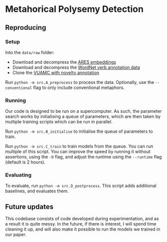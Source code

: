 # Metahorical Polysemy Detection

## Reproducing

### Setup
Into the `data/raw` folder:
* Download and decompress the [ARES embeddings](http://sensembert.org/resources/ares_embedding.tar.gz) 
* Download and decompress the [WordNet verb annotation data](http://www.purl.org/net/metaphor-emotion-data)
* Clone the [VUAMC with novelty annotation](https://github.com/UKPLab/emnlp2018-novel-metaphors)

Run `python -m src.A_preprocess` to process the data. 
Optionally, use the `--conventional` flag to only include conventional metaphors.

### Running

Our code is designed to be run on a supercomputer.
As such, the parameter search works by initialising a queue of parameters,
which are then taken by multiple training scripts which can be run in parallel.

Run `python -m src.B_initialise` to initialise the queue of parameters to train.

Run `python -m src.C_train` to train models from the queue. You can run multiple of this script.
You can improve the speed by running it without assertions, using the `-O` flag, and adjust the runtime using the `--runtime` flag 
(default is 2 hours).

### Evaluating

To evaluate, run `python -m src.D_postprocess`. This script adds additional baselines, and evaluates them.

## Future updates

This codebase consists of code developed during experimentation, 
and as a result it is quite messy.
In the future, if there is interest, I will spend time cleaning it up, 
and will also make it possible to run the models we trained in our paper.